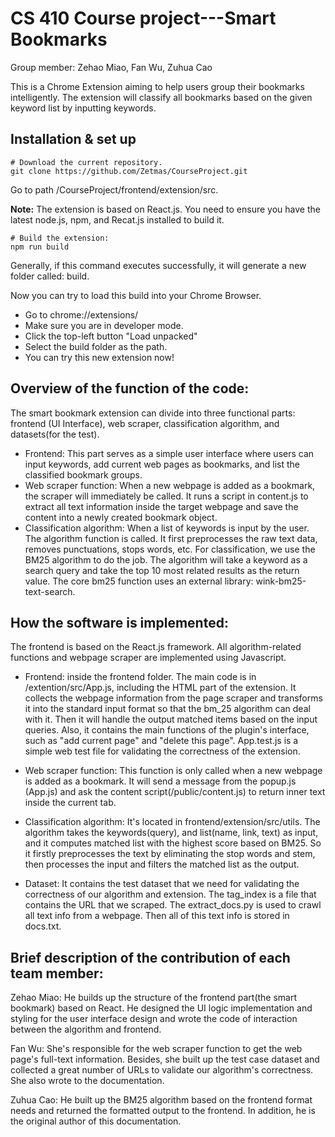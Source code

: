 # CS 410 Course project---Smart Bookmarks
Group member: Zehao Miao, Fan Wu, Zuhua Cao

This is a Chrome Extension aiming to help users group their bookmarks intelligently. The extension will classify all bookmarks based on the given keyword list by inputting keywords. 

## Installation & set up

```
# Download the current repository.
git clone https://github.com/Zetmas/CourseProject.git
```
Go to path /CourseProject/frontend/extension/src. 

**Note:** The extension is based on React.js. You need to ensure you have the latest node.js, npm, and Recat.js installed to build it.

```
# Build the extension:
npm run build
```
Generally, if this command executes successfully, it will generate a new folder called: build.

Now you can try to load this build into your Chrome Browser.
- Go to chrome://extensions/
- Make sure you are in developer mode. 
- Click the top-left button "Load unpacked"
- Select the build folder as the path.
- You can try this new extension now!

## Overview of the function of the code: 

The smart bookmark extension can divide into three functional parts: frontend (UI Interface), web scraper, classification algorithm, and datasets(for the test). 

- Frontend: This part serves as a simple user interface where users can input keywords, add current web pages as bookmarks, and list the classified bookmark groups.
- Web scraper function: When a new webpage is added as a bookmark, the scraper will immediately be called. It runs a script in content.js to extract all text information inside the target webpage and save the content into a newly created bookmark object.
- Classification algorithm: When a list of keywords is input by the user. The algorithm function is called. It first preprocesses the raw text data, removes punctuations, stops words, etc. For classification, we use the BM25 algorithm to do the job. The algorithm will take a keyword as a search query and take the top 10 most related results as the return value. The core bm25 function uses an external library: wink-bm25-text-search.


## How the software is implemented: 

The frontend is based on the React.js framework. All algorithm-related functions and webpage scraper are implemented using Javascript.

- Frontend: inside the frontend folder. The main code is in /extention/src/App.js, including the HTML part of the extension. It collects the webpage information from the page scraper and transforms it into the standard input format so that the bm_25 algorithm can deal with it. Then it will handle the output matched items based on the input queries. Also, it contains the main functions of the plugin's interface, such as "add current page" and "delete this page". App.test.js is a simple web test file for validating the correctness of the extension. 

- Web scraper function: This function is only called when a new webpage is added as a bookmark. It will send a message from the popup.js (App.js) and ask the content script(/public/content.js) to return inner text inside the current tab.

- Classification algorithm: It's located in frontend/extension/src/utils. The algorithm takes the keywords(query), and list(name, link, text) as input, and it computes matched list with the highest score based on BM25. So it firstly preprocesses the text by eliminating the stop words and stem, then processes the input and filters the matched list as the output.

- Dataset: It contains the test dataset that we need for validating the correctness of our algorithm and extension. The tag_index is a file that contains the URL that we scraped. The extract_docs.py is used to crawl all text info from a webpage. Then all of this text info is stored in docs.txt. 

## Brief description of the contribution of each team member: 
Zehao Miao: He builds up the structure of the frontend part(the smart bookmark) based on React. He designed the UI logic implementation and styling for the user interface design and wrote the code of interaction between the algorithm and frontend. 

Fan Wu: She's responsible for the web scraper function to get the web page's full-text information. Besides, she built up the test case dataset and collected a great number of URLs to validate our algorithm's correctness. She also wrote to the documentation. 

Zuhua Cao: He built up the BM25 algorithm based on the frontend format needs and returned the formatted output to the frontend. In addition, he is the original author of this documentation.

